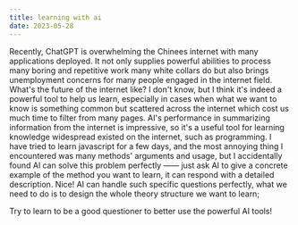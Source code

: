 ```yaml
---
title: learning with ai
date: 2023-05-28
---
```


Recently, ChatGPT is overwhelming the Chinees internet with many applications deployed. It not only supplies powerful abilities to process many boring and repetitive work many white collars do but also brings unemployment concerns for many people engaged in the internet field. What's the future of the internet like? I don't know, but I think it's indeed a powerful tool to help us learn, especially in cases when what we want to know is something common but scattered across the internet which cost us much time to filter from many pages. AI's performance in summarizing information from the internet is impressive, so it's a useful tool for learning knowledge widespread existed on the internet, such as programming. I have tried to learn javascript for a few days, and the most annoying thing I encountered was many methods' arguments and usage, but I accidentally found Al can solve this problem perfectly —— just ask AI to give a concrete example of the method you want to learn, it can respond with a detailed description. Nice! AI can handle such specific questions perfectly, what we need to do is to design the whole theory structure we want to learn;

Try to learn to be a good questioner to better use the powerful AI tools!
